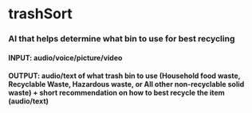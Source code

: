 # trashSort

### AI that helps determine what bin to use for best recycling
#### INPUT: audio/voice/picture/video
#### OUTPUT: audio/text of what trash bin to use (Household food waste, Recyclable Waste, Hazardous waste, or All other non-recyclable solid waste) + short recommendation on how to best recycle the item (audio/text)

